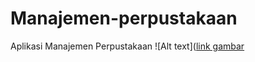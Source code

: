 # Manajemen-perpustakaan
Aplikasi Manajemen Perpustakaan
![Alt text]([link gambar](https://github.com/Nabila-Shofi/Manajemen-perpustakaan/blob/main/Output%20Daftar%20anggota%20baru.png)

